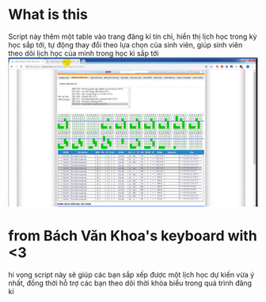 # What is this
Script này thêm một table vào trang đăng kí tín chỉ, hiển thị lịch học trong kỳ học sắp tới, tự động thay đổi theo lựa chọn của sinh viên, giúp sinh viên theo dõi lịch học của mình trong học kì sắp tới
![alt text](https://github.com/28dec/qldt_prepare_schedule/blob/master/2019-04-13%2010_29_25-Facebook.png)
# from Bách Văn Khoa's keyboard with <3
hi vọng script này sẽ giúp các bạn sắp xếp được một lịch học dự kiến vừa ý nhất, đồng thời hỗ trợ các bạn theo dõi thời khóa biểu trong quá trình đăng kí
